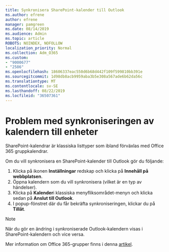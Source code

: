 ```yaml
---
title: Synkronisera SharePoint-kalender till Outlook
ms.author: efrene
author: efrene
manager: pamgreen
ms.date: 08/14/2019
ms.audience: Admin
ms.topic: article
ROBOTS: NOINDEX, NOFOLLOW
localization_priority: Normal
ms.collection: Adm_O365
ms.custom:
- "9000677"
- "2586"
ms.openlocfilehash: 18606337eac550d6b68d442f109f599810bb391e
ms.sourcegitcommit: 1d98db8acb9959aba3b5e308a567ade6b62da56c
ms.translationtype: MT
ms.contentlocale: sv-SE
ms.lasthandoff: 08/22/2019
ms.locfileid: "36507361"
---
```

# <a name="issues-synchronizing-your-calendar-to-devices"></a>Problem med synkroniseringen av kalendern till enheter

SharePoint-kalendrar är klassiska listtyper som ibland förväxlas med Office 365 gruppkalendrar.

Om du vill synkronisera en SharePoint-kalender till Outlook gör du följande:

1. Klicka på ikonen **Inställningar** redskap och klicka på **Innehåll på webbplatsen**.
2. Öppna kalendern som du vill synkronisera (vilket är en typ av händelser).
3. Klicka på **Kalender**i klassiska menyfliksområdet-menyn och klicka sedan på **Anslut till Outlook**.
4. I popup-fönstret där du får bekräfta synkroniseringen, klickar du på **Tillåt**.

>[!Note]
> När du gör en ändring i synkroniserade Outlook-kalendern visas i SharePoint-kalendern och vice versa.

Mer information om Office 365-grupper finns i denna [artikel](https://support.office.com/article/Learn-about-Office-365-groups-b565caa1-5c40-40ef-9915-60fdb2d97fa2).
